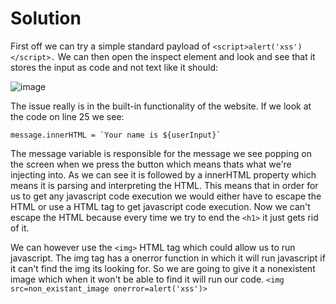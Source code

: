 # Solution
First off we can try a simple standard payload of `<script>alert('xss')</script>.`
We can then open the inspect element and look and see that it stores the input as code and not text like it should:


![image](https://github.com/rpulber/Web-Security-Playground/assets/95892479/4722793c-f753-4f6c-a9d5-15fe0b67ac18)

The issue really is in the built-in functionality of the website. If we look at the code on line 25 we see:
```
message.innerHTML = `Your name is ${userInput}`
```
The message variable is responsible for the message we see popping on the screen when we press the button which means thats what we're injecting into. As we can see it is followed by a innerHTML property which means it is parsing and interpreting the HTML. This means that in order for us to get any javascript code execution we would either have to escape the HTML or use a HTML tag to get javascript code execution.
Now we can't escape the HTML because every time we try to end the `<h1>` it just gets rid of it. 

We can however use the `<img>` HTML tag which could allow us to run javascript. The img tag has a onerror function in which it will run javascript if it can't find the img its looking for. So we are going to give it a nonexistent image which when it won't be able to find it will run our code.
`<img src=non_existant_image onerror=alert('xss')>`



